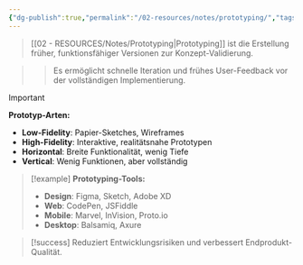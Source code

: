 ```yaml
---
{"dg-publish":true,"permalink":"/02-resources/notes/prototyping/","tags":["entwicklung/methoden","design/iteration"],"noteIcon":"","updated":"2025-09-16T23:41:26.808+02:00"}
---
```



>[[02 - RESOURCES/Notes/Prototyping\|Prototyping]] ist die Erstellung früher, funktionsfähiger Versionen zur Konzept-Validierung.

>>Es ermöglicht schnelle Iteration und frühes User-Feedback vor der vollständigen Implementierung.

>[!important] 
>**Prototyp-Arten:**
>- **Low-Fidelity**: Papier-Sketches, Wireframes
>- **High-Fidelity**: Interaktive, realitätsnahe Prototypen
>- **Horizontal**: Breite Funktionalität, wenig Tiefe
>- **Vertical**: Wenig Funktionen, aber vollständig

>[!example] 
>**Prototyping-Tools:**
>- **Design**: Figma, Sketch, Adobe XD
>- **Web**: CodePen, JSFiddle
>- **Mobile**: Marvel, InVision, Proto.io
>- **Desktop**: Balsamiq, Axure

>[!success] 
>Reduziert Entwicklungsrisiken und verbessert Endprodukt-Qualität.